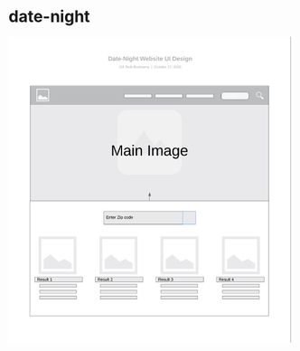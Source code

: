 # date-night



<img src="https://github.com/gehanstedt/date-night/blob/main/datenight-wireframe.jpg" width="500" title="Project">
